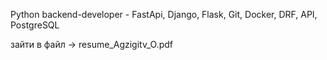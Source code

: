 Python backend-developer - FastApi, Django, Flask, Git, Docker, DRF, API, PostgreSQL



зайти в файл -> resume_Agzigitv_O.pdf
